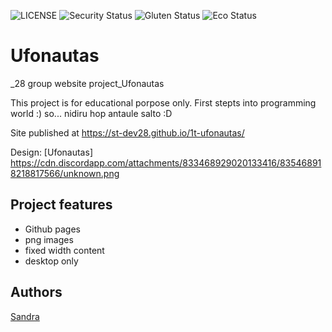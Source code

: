 ![LICENSE](https://img.shields.io/badge/license-MIT-blue.svg?style=flat-square)
![Security Status](https://img.shields.io/security-headers?label=Security&url=https%3A%2F%2Fgithub.com&style=flat-square)
![Gluten Status](https://img.shields.io/badge/Gluten-Free-green.svg)
![Eco Status](https://img.shields.io/badge/ECO-Friendly-green.svg)

# Ufonautas

_28 group website project_Ufonautas

This project is for educational porpose only. First stepts into programming world :) so... nidiru hop antaule salto :D 

Site published at https://st-dev28.github.io/1t-ufonautas/

Design: [Ufonautas] https://cdn.discordapp.com/attachments/833468929020133416/835468918218817566/unknown.png

## Project features

- Github pages
- png images
- fixed width content
- desktop only

## Authors

[Sandra](https://github.com/ST-dev28)